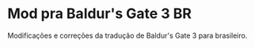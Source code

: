 # Mod pra Baldur's Gate 3 BR
Modificações e correções da tradução de Baldur's Gate 3 para brasileiro.
